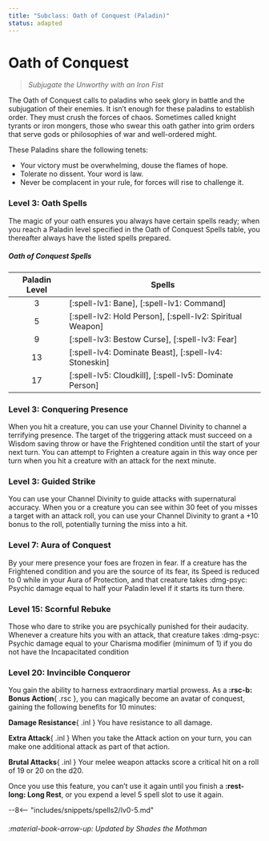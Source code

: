 ```yaml
---
title: "Subclass: Oath of Conquest (Paladin)"
status: adapted
---
```


<p style="display:none">
Subjugate the Unworthy with an Iron Fist
</p>

# Oath of Conquest 

> *Subjugate the Unworthy with an Iron Fist*

The Oath of Conquest calls to paladins who seek glory in battle and the subjugation of their enemies. It isn’t enough for these paladins to establish order. They must crush the forces of chaos. Sometimes called knight tyrants or iron mongers, those who swear this oath gather into grim orders that serve gods or philosophies of war and well-ordered might.

These Paladins share the following tenets:

- Your victory must be overwhelming, douse the flames of hope.
- Tolerate no dissent. Your word is law.
- Never be complacent in your rule, for forces will rise to challenge it.

### Level 3: Oath Spells

The magic of your oath ensures you always have certain spells ready; when you reach a Paladin level specified in the Oath of Conquest Spells table, you thereafter always have the listed spells prepared.

##### Oath of Conquest Spells

| Paladin Level | Spells |
|:-:|---|
| 3 | [:spell-lv1: Bane], [:spell-lv1: Command] |
| 5 | [:spell-lv2: Hold Person], [:spell-lv2: Spiritual Weapon] |
| 9 | [:spell-lv3: Bestow Curse], [:spell-lv3: Fear] |
| 13 | [:spell-lv4: Dominate Beast], [:spell-lv4: Stoneskin] |
| 17 | [:spell-lv5: Cloudkill], [:spell-lv5: Dominate Person] |

### Level 3: Conquering Presence

When you hit a creature, you can use your Channel Divinity to channel a terrifying presence. The target of the triggering attack must succeed on a Wisdom saving throw or have the Frightened condition until the start of your next turn. You can attempt to Frighten a creature again in this way once per turn when you hit a creature with an attack for the next minute.

### Level 3: Guided Strike

You can use your Channel Divinity to guide attacks with supernatural accuracy. When you or a creature you can see within 30 feet of you misses a target with an attack roll, you can use your Channel Divinity to grant a +10 bonus to the roll, potentially turning the miss into a hit.

### Level 7: Aura of Conquest

By your mere presence your foes are frozen in fear. If a creature has the Frightened condition and you are the source of its fear, its Speed is reduced to 0 while in your Aura of Protection, and that creature takes :dmg-psyc: Psychic damage equal to half your Paladin level if it starts its turn there.

### Level 15: Scornful Rebuke

Those who dare to strike you are psychically punished for their audacity. Whenever a creature hits you with an attack, that creature takes :dmg-psyc: Psychic damage equal to your Charisma modifier (minimum of 1) if you do not have the Incapacitated condition

### Level 20: Invincible Conqueror

You gain the ability to harness extraordinary martial prowess. As a **:rsc-b: Bonus Action**{ .rsc }, you can magically become an avatar of conquest, gaining the following benefits for 10 minutes:

**Damage Resistance**{ .inl } You have resistance to all damage.

**Extra Attack**{ .inl } When you take the Attack action on your turn, you can make one additional attack as part of that action.

**Brutal Attacks**{ .inl } Your melee weapon attacks score a critical hit on a roll of 19 or 20 on the d20.

Once you use this feature, you can’t use it again until you finish a **:rest-long: Long Rest**, or you expend a level 5 spell slot to use it again.

--8<-- "includes/snippets/spells2/lv0-5.md"

###### :material-book-arrow-up: Updated by *Shades the Mothman*
